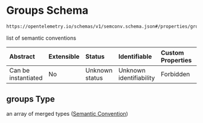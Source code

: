 # Groups Schema

```txt
https://opentelemetry.io/schemas/v1/semconv.schema.json#/properties/groups
```

list of semantic conventions

| Abstract            | Extensible | Status         | Identifiable            | Custom Properties | Additional Properties | Access Restrictions | Defined In                                                                           |
| :------------------ | :--------- | :------------- | :---------------------- | :---------------- | :-------------------- | :------------------ | :----------------------------------------------------------------------------------- |
| Can be instantiated | No         | Unknown status | Unknown identifiability | Forbidden         | Allowed               | none                | [semconv.schema.json\*](../../../schemas/semconv.schema.json "open original schema") |

## groups Type

an array of merged types ([Semantic Convention](../groups/semconv-properties-groups-semantic-convention.md))
